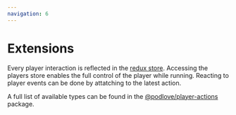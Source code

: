 ```yaml
---
navigation: 6
---
```


# Extensions

Every player interaction is reflected in the [redux store](http://redux.js.org/docs/api/Store.html).
Accessing the players store enables the full control of the player while running. Reacting to player events can be done by attatching to the latest action. 

A full list of available types can be found in the [@podlove/player-actions](https://github.com/podlove/podlove-ui/blob/development/packages/player/actions/types.js) package. 

<store />
